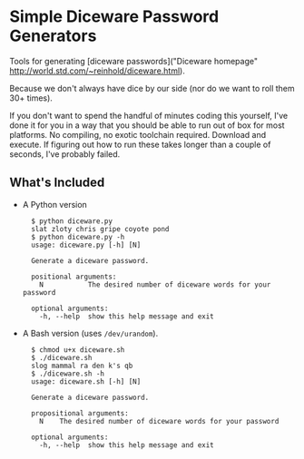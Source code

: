 Simple Diceware Password Generators
===================================

Tools for generating [diceware passwords]("Diceware homepage" http://world.std.com/~reinhold/diceware.html).

Because we don't always have dice by our side (nor do we want to roll them 30+ times).

If you don't want to spend the handful of minutes coding this yourself, I've
done it for you in a way that you should be able to run out of box for most
platforms. No compiling, no exotic toolchain required. Download and execute. If
figuring out how to run these takes longer than a couple of seconds, I've
probably failed.

What's Included
---------------

+ A Python version

        $ python diceware.py
        slat zloty chris gripe coyote pond
        $ python diceware.py -h
        usage: diceware.py [-h] [N]

        Generate a diceware password.

        positional arguments:
          N           The desired number of diceware words for your password

        optional arguments:
          -h, --help  show this help message and exit

+ A Bash version (uses `/dev/urandom`). 

        $ chmod u+x diceware.sh
        $ ./diceware.sh
        slog mammal ra den k's qb
        $ ./diceware.sh -h
        usage: diceware.sh [-h] [N]

        Generate a diceware password.

        propositional arguments:
          N    The desired number of diceware words for your password

        optional arguments:
          -h, --help  show this help message and exit
